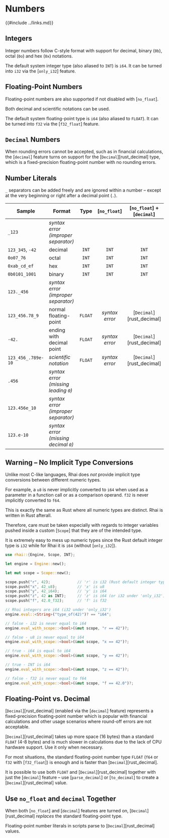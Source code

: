 Numbers
=======

{{#include ../links.md}}


Integers
--------

Integer numbers follow C-style format with support for decimal, binary (`0b`), octal (`0o`) and hex (`0x`) notations.

The default system integer type (also aliased to `INT`) is `i64`. It can be turned into `i32` via the [`only_i32`] feature.


Floating-Point Numbers
----------------------

Floating-point numbers are also supported if not disabled with [`no_float`].

Both decimal and scientific notations can be used.

The default system floating-point type is `i64` (also aliased to `FLOAT`).
It can be turned into `f32` via the [`f32_float`] feature.


`Decimal` Numbers
-----------------

When rounding errors cannot be accepted, such as in financial calculations, the [`decimal`] feature
turns on support for the [`Decimal`][rust_decimal] type, which is a fixed-precision floating-point
number with no rounding errors.


Number Literals
---------------

`_` separators can be added freely and are ignored within a number &ndash; except at the very beginning or right after
a decimal point (`.`).

| Sample             | Format                               |  Type   |  [`no_float`]  | [`no_float`] + [`decimal`] |
| ------------------ | ------------------------------------ | :-----: | :------------: | :------------------------: |
| `_123`             | _syntax error (improper separator)_  |         |                |                            |
| `123_345`, `-42`   | decimal                              |  `INT`  |     `INT`      |           `INT`            |
| `0o07_76`          | octal                                |  `INT`  |     `INT`      |           `INT`            |
| `0xab_cd_ef`       | hex                                  |  `INT`  |     `INT`      |           `INT`            |
| `0b0101_1001`      | binary                               |  `INT`  |     `INT`      |           `INT`            |
| `123._456`         | _syntax error (improper separator)_  |         |                |                            |
| `123_456.78_9`     | normal floating-point                | `FLOAT` | _syntax error_ | [`Decimal`][rust_decimal]  |
| `-42.`             | ending with decimal point            | `FLOAT` | _syntax error_ | [`Decimal`][rust_decimal]  |
| `123_456_.789e-10` | _scientific notation_                | `FLOAT` | _syntax error_ | [`Decimal`][rust_decimal]  |
| `.456`             | _syntax error (missing leading `0`)_ |         |                |                            |
| `123.456e_10`      | _syntax error (improper separator)_  |         |                |                            |
| `123.e-10`         | _syntax error (missing decimal `0`)_ |         |                |                            |


Warning &ndash; No Implicit Type Conversions
-------------------------------------------

Unlike most C-like languages, Rhai does _not_ provide implicit type conversions between different
numeric types.

For example, a `u8` is never implicitly converted to `i64` when used as a parameter in a function
call or as a comparison operand.  `f32` is never implicitly converted to `f64`.

This is exactly the same as Rust where all numeric types are distinct.  Rhai is written in Rust afterall.

Therefore, care must be taken especially with regards to integer variables pushed inside a custom [`Scope`]
that they are of the intended type.

It is extremely easy to mess up numeric types since the Rust default integer type is `i32` while for
Rhai it is `i64` (without [`only_i32`]).

```rust
use rhai::{Engine, Scope, INT};

let engine = Engine::new();

let mut scope = Scope::new();

scope.push("r", 42);            // 'r' is i32 (Rust default integer type)
scope.push("x", 42_u8);         // 'x' is u8
scope.push("y", 42_i64);        // 'y' is i64
scope.push("z", 42 as INT);     // 'z' is i64 (or i32 under 'only_i32')
scope.push("f", 42.0_f32);      // 'f' is f32

// Rhai integers are i64 (i32 under 'only_i32')
engine.eval::<String>("type_of(42)")? == "i64";

// false - i32 is never equal to i64
engine.eval_with_scope::<bool>(&mut scope, "r == 42")?;

// false - u8 is never equal to i64
engine.eval_with_scope::<bool>(&mut scope, "x == 42")?;

// true - i64 is equal to i64
engine.eval_with_scope::<bool>(&mut scope, "y == 42")?;

// true - INT is i64
engine.eval_with_scope::<bool>(&mut scope, "z == 42")?;

// false - f32 is never equal to f64
engine.eval_with_scope::<bool>(&mut scope, "f == 42.0")?;
```


Floating-Point vs. Decimal
--------------------------

[`Decimal`][rust_decimal] (enabled via the [`decimal`] feature) represents a fixed-precision
floating-point number which is popular with financial calculations and other usage scenarios where
round-off errors are not acceptable.

[`Decimal`][rust_decimal] takes up more space (16 bytes) than a standard `FLOAT` (4-8 bytes) and is
much slower in calculations due to the lack of CPU hardware support. Use it only when necessary.

For most situations, the standard floating-point number type `FLOAT` (`f64` or `f32` with
[`f32_float`]) is enough and is faster than [`Decimal`][rust_decimal].

It is possible to use both `FLOAT` and [`Decimal`][rust_decimal] together with just the [`decimal`] feature
&ndash; use [`parse_decimal`] or [`to_decimal`] to create a [`Decimal`][rust_decimal] value.


Use `no_float` and `decimal` Together
------------------------------------

When both [`no_float`] and [`decimal`] features are turned on, [`Decimal`][rust_decimal] _replaces_
the standard floating-point type.

Floating-point number literals in scripts parse to [`Decimal`][rust_decimal] values.

